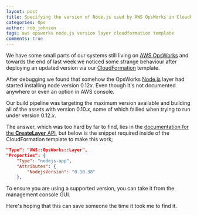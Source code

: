 ```yaml
---
layout: post
title: Specifying the version of Node.js used by AWS OpsWorks in CloudFormation templates
categories: Ops
author: rob_johnson
tags: aws opsworks node.js version layer cloudformation template
comments: true
---
```


We have some small parts of our systems still living on [AWS OpsWorks](https://aws.amazon.com/opsworks/) and towards the end of last week we noticed some strange behaviour after deploying an updated version via our [CloudFormation](https://aws.amazon.com/cloudformation/) template.

After debugging we found that somehow the OpsWorks [Node.js](https://nodejs.org/) layer had started installing node version 0.12*x*. Even though it's not documented anywhere or even an option in AWS console.

Our build pipeline was targeting the maximum version available and building all of the assets with version 0.10.*x*, some of which failled when trying to run under version 0.12.*x*.

The answer, which was too hard by far to find, lies in the [documentation for the **CreateLayer** API](http://docs.aws.amazon.com/opsworks/latest/APIReference/API_CreateLayer.html#opsworks-CreateLayer-request-Type), but below is the snippet required inside of the CloudFormation template to make this work;

```json
"Type": "AWS::OpsWorks::Layer",
"Properties": {
	"Type": "nodejs-app",
	"Attributes": {
		"NodejsVersion": "0.10.38"
	},

```
To ensure you are using a supported version, you can take it from the management console GUI.

Here's hoping that this can save someone the time it took me to find it.